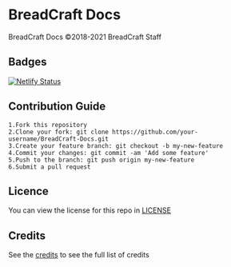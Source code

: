 # BreadCraft Docs

BreadCraft Docs ©2018-2021 BreadCraft Staff

## Badges

[![Netlify Status](https://api.netlify.com/api/v1/badges/959754c3-b05c-4c1b-aa03-157fcc4aac23/deploy-status)](https://app.netlify.com/sites/breadcraft-docs/deploys)

## Contribution Guide

```
1.Fork this repository
2.Clone your fork: git clone https://github.com/your-username/BreadCraft-Docs.git
3.Create your feature branch: git checkout -b my-new-feature
4.Commit your changes: git commit -am 'Add some feature'
5.Push to the branch: git push origin my-new-feature
6.Submit a pull request
```

## Licence

You can view the license for this repo in [LICENSE](LICENSE)

## Credits
See the [credits](https://docs.breadcraft.org/credits) to see the full list of credits
